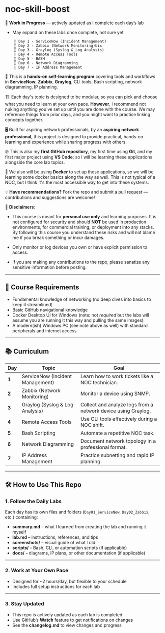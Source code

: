 # noc-skill-boost

🚧 **Work in Progress** — actively updated as I complete each day’s lab
   * May expand on these labs once complete, not sure yet
```
    🏁 Day 1 - ServiceNow (Incident Management) 
    🏁 Day 2 - Zabbix (Network Monitoring)bix
    🚧 Day 3 - Graylog (Syslog & Log Analysis)
    🚧 Day 4 - Remote Access Tools
    🚧 Day 5 - BASH
    🚧 Day 6 - Network Diagramming
    🚧 Day 7 - IP Address Management
```
🤚 This is a **hands-on self-learning program** covering tools and workflows in **ServiceNow**, **Zabbix**, **Graylog**, CLI tools, Bash scripting, network diagramming, IP planning.

🏗️ Each day's topic is designed to be modular, so you can pick and choose what you need to learn at your own pace. **However**, I recommend not nuking anything you've set up until you are done with the course. We may reference things from prior days, and you might want to practice linking concepts together.

🖥️ Built for aspiring network professionals, by an **aspiring network professional**, this project is designed to provide practical, hands-on learning and experience while sharing progress with others.  

🤓 This is also my **first GitHub repository**, my first time using **Git**, and my first major project using **VS Code**; so I will be learning these applications alongside the core lab topics.  

🐋 We also will be using **Docker** to set up these applications, so we will be learning some docker basics along the way as well. This is not typical of a NOC, but I think it's the most accessible way to get into these systems.

💡 **Have recommendations?** Fork the repo and submit a pull request — contributions and suggestions are welcome!  

🚨 **Disclaimers**: 

* This course is meant for **personal use only** and learning purposes. It is not configured for security and should **NOT** be used in production environments, for commercial training, or deployment into any stacks. By following this course you understand these risks and will not blame me if you break something or incur damages.

* Only monitor or log devices you own or have explicit permission to access.

* If you are making any contributions to the repo, please sanatize any sensitive information before posting.

---

## 📌 Course Requirements

- Fundamental knowledge of networking (no deep dives into basics to keep it streamlined)  
- Basic GitHub navigational knowledge
- Docker Desktop UI for Windows (note: not *required* but the labs will assume you are running it this way and pulling the same images)
- A modern(ish) Windows PC (see note above as well) with standard peripherals and internet access

---

## 📚 Curriculum  

| Day | Topic | Goal |
|-----|-------|------|
| **1** | ServiceNow (Incident Management) | Learn how to work tickets like a NOC technician. |
| **2** | Zabbix (Network Monitoring) | Monitor a device using SNMP. |
| **3** | Graylog (Syslog & Log Analysis) | Collect and analyze logs from a network device using Graylog. |
| **4** | Remote Access Tools | Use CLI tools effectively during a NOC shift. |
| **5** | Bash Scripting | Automate a repetitive NOC task. |
| **6** | Network Diagramming | Document network topology in a professional format. |
| **7** | IP Address Management | Practice subnetting and rapid IP planning. |

---

## 🛠 How to Use This Repo  

### **1. Follow the Daily Labs**  
Each day has its own files and folders (`Day01_ServiceNow`, `Day02_Zabbix`, etc.) containing:
- **summary.md** –  what I learned from creating the lab and running it myself
- **lab.md** – instructions, references, and tips  
- **screenshots/** – visual guide of what I did
- **scripts/** – Bash, CLI, or automation scripts (if applicable)  
- **docs/** – diagrams, IP plans, or other documentation (if applicable)

---

### **2. Work at Your Own Pace**  
- Designed for ~2 hours/day, but flexible to your schedule  
- Includes full setup instructions for each lab

---

### **3. Stay Updated**  
- This repo is actively updated as each lab is completed  
- Use GitHub’s **Watch** feature to get notifications on changes  
- See the **changelog.md** to view changes and progress